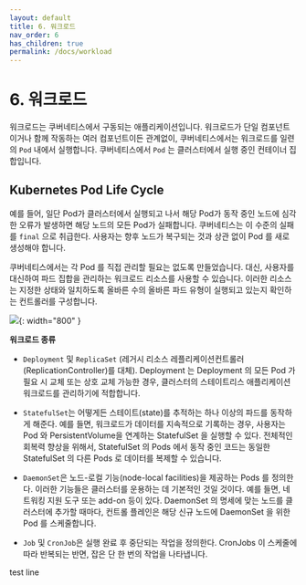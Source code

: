 ```yaml
---
layout: default
title: 6. 워크로드
nav_order: 6
has_children: true
permalink: /docs/workload
---
```


# 6. 워크로드

워크로드는 쿠버네티스에서 구동되는 애플리케이션입니다. 워크로드가 단일 컴포넌트이거나 함께 작동하는 여러 컴포넌트이든 관계없이, 쿠버네티스에서는 워크로드를 일련의 `Pod` 내에서 실행합니다. 쿠버네티스에서 `Pod` 는 클러스터에서 실행 중인 컨테이너 집합입니다.

## Kubernetes Pod Life Cycle
예를 들어, 일단 Pod가 클러스터에서 실행되고 나서 해당 Pod가 동작 중인 노드에 심각한 오류가 발생하면 해당 노드의 모든 Pod가 실패합니다. 쿠버네티스는 이 수준의 실패를 `final` 으로 취급한다. 사용자는 향후 노드가 복구되는 것과 상관 없이 Pod 를 새로 생성해야 합니다.

쿠버네티스에서는 각 Pod 를 직접 관리할 필요는 없도록 만들었습니다. 대신, 사용자를 대신하여 파드 집합을 관리하는 워크로드 리소스를 사용할 수 있습니다. 이러한 리소스는 지정한 상태와 일치하도록 올바른 수의 올바른 파드 유형이 실행되고 있는지 확인하는 컨트롤러를 구성합니다.

![](https://clouddayscom.files.wordpress.com/2020/11/k8s-exposed-pod-1.png?w=1024&h=571){: width="800" }

**워크로드 종류**

- `Deployment` 및 `ReplicaSet` (레거시 리소스 레플리케이션컨트롤러(ReplicationController)를 대체). Deployment 는 Deployment 의 모든 Pod 가 필요 시 교체 또는 상호 교체 가능한 경우, 클러스터의 스테이트리스 애플리케이션 워크로드를 관리하기에 적합합니다.

- `StatefulSet`는 어떻게든 스테이트(state)를 추적하는 하나 이상의 파드를 동작하게 해준다. 예를 들면, 워크로드가 데이터를 지속적으로 기록하는 경우, 사용자는 Pod 와 PersistentVolume을 연계하는 StatefulSet 을 실행할 수 있다. 전체적인 회복력 향상을 위해서, StatefulSet 의 Pods 에서 동작 중인 코드는 동일한 StatefulSet 의 다른 Pods 로 데이터를 복제할 수 있습니다.

- `DaemonSet`은 노드-로컬 기능(node-local facilities)을 제공하는 Pods 를 정의한다. 이러한 기능들은 클러스터를 운용하는 데 기본적인 것일 것이다. 예를 들면, 네트워킹 지원 도구 또는 add-on 등이 있다. DaemonSet 의 명세에 맞는 노드를 클러스터에 추가할 때마다, 컨트롤 플레인은 해당 신규 노드에 DaemonSet 을 위한 Pod 를 스케줄합니다.

- `Job` 및 `CronJob`은 실행 완료 후 중단되는 작업을 정의한다. CronJobs 이 스케줄에 따라 반복되는 반면, 잡은 단 한 번의 작업을 나타냅니다.

test line
